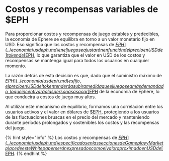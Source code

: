 # Costos y recompensas variables de $EPH

Para proporcionar costos y recompensas de juego estables y predecibles, la economía de Ephere se equilibra en torno a un valor monetario fijo en USD. Eso significa que los costos y recompensas de [$EPH](../economia/usdeph.md) en el juego se ajustarán en función del precio en USD de 1 token de [$EPH](../economia/usdeph.md), lo que garantiza que el valor en USD de los costos y recompensas se mantenga igual para todos los usuarios en cualquier momento.

La razón detrás de esta decisión es que, dado que el suministro máximo de [$EPH](../economia/usdeph.md) es fijo, el precio en USD del token tenderá a subir a medida que el juego sea más demandado, lo que incentivará a las personas a sacar [$EPH](../economia/usdeph.md) de la economía de Ephere, lo que conducirá a costos de juego muy altos.

Al utilizar este mecanismo de equilibrio, formamos una correlación entre los usuarios activos y el valor en dólares de [$EPH](../economia/usdeph.md), protegiendo a los usuarios de las fluctuaciones bruscas en el precio del mercado y manteniendo durante períodos prolongados y sostenibles los costos y las recompensas del juego.

{% hint style="info" %}
Los costos y recompensas de [$EPH](../economia/usdeph.md) especificados en las secciones de Gameplay y Marketplace de este Whitepaper serán expresados como el valor aproximado en USD de [$EPH](../economia/usdeph.md).
{% endhint %}
